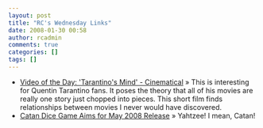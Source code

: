```yaml
---
layout: post
title: "RC's Wednesday Links"
date: 2008-01-30 00:58
author: rcadmin
comments: true
categories: []
tags: []
---
```

<ul>
<li><a href="http://www.cinematical.com/2008/01/29/video-of-the-day-tarantinos-mind/" title="Video of the Day: 'Tarantino's Mind' - Cinematical">Video of the Day: 'Tarantino's Mind' - Cinematical</a> &raquo; This is interesting for Quentin Tarantino fans. It poses the theory that all of his movies are really one story just chopped into pieces. This short film finds relationships between movies I never would have discovered.</li>
<li><a href="http://feeds.feedburner.com/~r/CriticalGamerscom/~3/223564175/catan_dice_game_aims_for_may_2.php" title="Catan Dice Game Aims for May 2008 Release">Catan Dice Game Aims for May 2008 Release</a> &raquo; Yahtzee! I mean, Catan!</li>
</ul>

